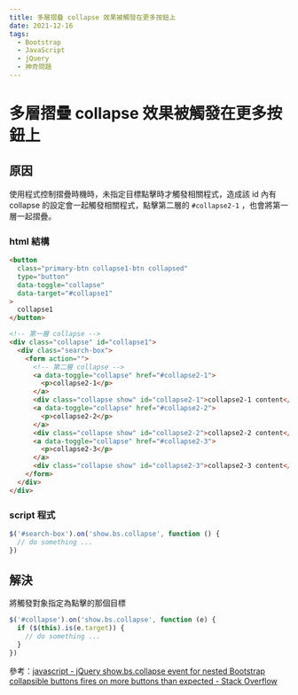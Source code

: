 ```yaml
---
title: 多層摺疊 collapse 效果被觸發在更多按鈕上
date: 2021-12-16
tags:
  - Bootstrap
  - JavaScript
  - jQuery
  - 神奇問題
---
```


# 多層摺疊 collapse 效果被觸發在更多按鈕上

## 原因

使用程式控制摺疊時機時，未指定目標點擊時才觸發相關程式，造成該 id 內有 collapse 的設定會一起觸發相關程式，點擊第二層的 `#collapse2-1` ，也會將第一層一起摺疊。

### html 結構

```html
<button
  class="primary-btn collapse1-btn collapsed"
  type="button"
  data-toggle="collapse"
  data-target="#collapse1"
>
  collapse1
</button>

<!-- 第一層 collapse -->
<div class="collapse" id="collapse1">
  <div class="search-box">
    <form action="">
      <!-- 第二層 collapse -->
      <a data-toggle="collapse" href="#collapse2-1">
        <p>collapse2-1</p>
      </a>
      <div class="collapse show" id="collapse2-1">collapse2-1 content</div>
      <a data-toggle="collapse" href="#collapse2-2">
        <p>collapse2-2</p>
      </a>
      <div class="collapse show" id="collapse2-2">collapse2-2 content</div>
      <a data-toggle="collapse" href="#collapse2-3">
        <p>collapse2-3</p>
      </a>
      <div class="collapse show" id="collapse2-3">collapse2-3 content</div>
    </form>
  </div>
</div>
```

### script 程式

```javascript
$('#search-box').on('show.bs.collapse', function () {
  // do something ...
})
```

## 解決

將觸發對象指定為點擊的那個目標

```javascript
$('#collapse').on('show.bs.collapse', function (e) {
  if ($(this).is(e.target)) {
    // do something ...
  }
})
```

參考：[javascript - jQuery show.bs.collapse event for nested Bootstrap collapsible buttons fires on more buttons than expected - Stack Overflow](https://stackoverflow.com/questions/32070392/jquery-show-bs-collapse-event-for-nested-bootstrap-collapsible-buttons-fires-on)
